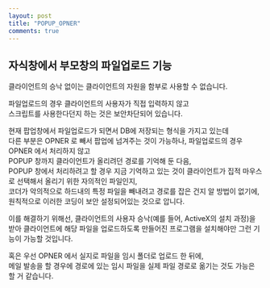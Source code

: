 ```yaml
---
layout: post
title: "POPUP_OPNER"
comments: true
---
```


자식창에서 부모창의 파일업로드 기능
---

클라이언트의 승낙 없이는 클라이언트의 자원을 함부로 사용할 수 없습니다.

파일업로드의 경우 클라이언트의 사용자가 직접 입력하지 않고   
스크립트를 사용한다던지 하는 것은 보안차단되어 있습니다.

현재 팝업창에서 파일업로드가 되면서 DB에 저장되는 형식을 가지고 있는데  
다른 부분은 OPNER 로 빼서 팝업에 넘겨주는 것이 가능하나,
파일업로드의 경우 OPNER 에서 처리하지 않고  
POPUP 창까지 클라이언트가 올리려던 경로를 기억해 둔 다음,  
POPUP 창에서 처리하려고 할 경우 지금 기억하고 있는 것이 클라이언트가 집적 마우스로 선택해서 올리기 위한 자의적인 파일인지,   
코더가 악의적으로 하드내의 특정 파일을 빼내려고 경로를 잡은 건지 알 방법이 없기에,  
원칙적으로 이러한 코딩이 보안 설정되어있는 것으로 압니다.  

이를 해결하기 위해선, 클라이언트의 사용자 승낙(예를 들어, ActiveX의 설치 과정)을 받아 클라이언트에 해당 파일을 업로드하도록 만들어진 프로그램을 설치해야만 그런 기능이 가능할 것입니다.  

혹은 우선 OPNER 에서 실지로 파일을 임시 폴더로 업로드 한 뒤에,   
메일 발송을 할 경우에 경로에 있는 임시 파일을 실제 파일 경로로 옮기는 것도 가능은 할 거 같습니다.  
